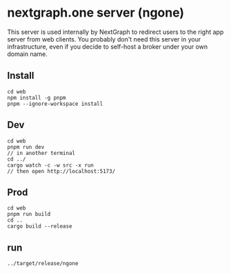 # nextgraph.one server (ngone)

This server is used internally by NextGraph to redirect users to the right app server from web clients. You probably don't need this server in your infrastructure, even if you decide to self-host a broker under your own domain name.

## Install

```
cd web
npm install -g pnpm
pnpm --ignore-workspace install
```

## Dev

```
cd web
pnpm run dev
// in another terminal
cd ../
cargo watch -c -w src -x run
// then open http://localhost:5173/
```

## Prod

```
cd web
pnpm run build
cd ..
cargo build --release
```

## run

```
../target/release/ngone
```
